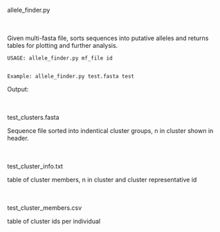 allele_finder.py  <br /> <br /> <br /> 

Given multi-fasta file, sorts sequences into putative alleles and returns tables for plotting and further analysis. 


    USAGE: allele_finder.py mf_file id


    Example: allele_finder.py test.fasta test



Output: <br /> <br /> <br /> 

test_clusters.fasta  

Sequence file sorted into indentical cluster groups, n in cluster shown in header.  <br /> <br /> <br /> 

test_cluster_info.txt  

table of cluster members, n in cluster and cluster representative id    <br /> <br /> <br /> 

test_cluster_members.csv  

table of cluster ids per individual   <br /> <br /> <br /> 
